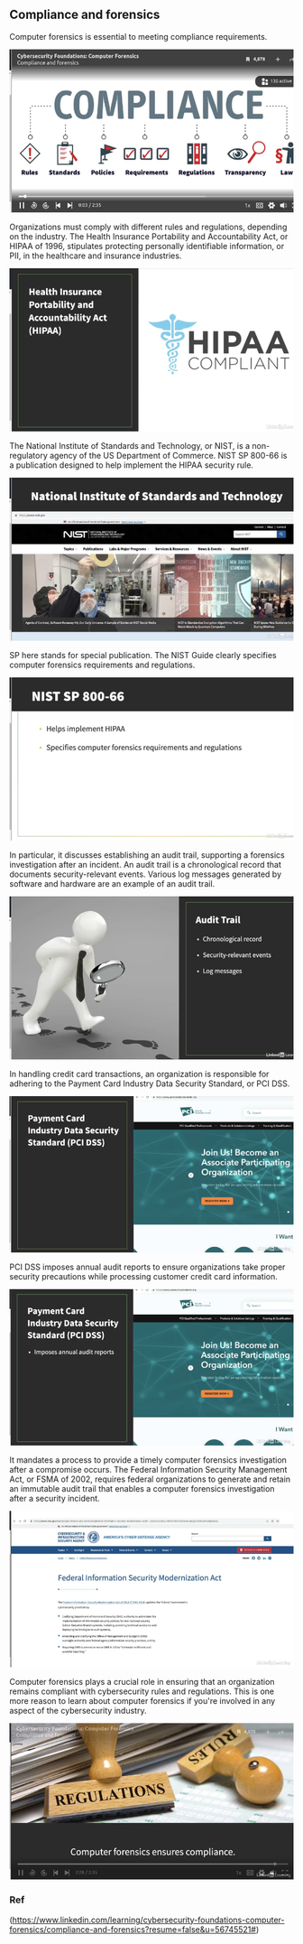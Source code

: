 ## **Compliance and forensics**

Computer forensics is essential to meeting compliance requirements. 

![alt text](../../../../images/computer_forensic/introduction/image-62.png)

Organizations must comply with different rules and regulations, depending on the industry. The Health Insurance Portability and Accountability Act, or HIPAA of 1996, stipulates protecting personally identifiable information, or PII, in the healthcare and insurance industries.

![alt text](../../../../images/computer_forensic/introduction/image-63.png)

The National Institute of Standards and Technology, or NIST, is a non-regulatory agency of the US Department of Commerce. NIST SP 800-66 is a publication designed to help implement the HIPAA security rule.

![alt text](../../../../images/computer_forensic/introduction/image-64.png)

SP here stands for special publication. The NIST Guide clearly specifies computer forensics requirements and regulations.

![alt text](../../../../images/computer_forensic/introduction/image-65.png)

In particular, it discusses establishing an audit trail, supporting a forensics investigation after an incident. An audit trail is a chronological record that documents security-relevant events. Various log messages generated by software and hardware are an example of an audit trail.

![alt text](../../../../images/computer_forensic/introduction/image-66.png)

In handling credit card transactions, an organization is responsible for adhering to the Payment Card Industry Data Security Standard, or PCI DSS.

![alt text](../../../../images/computer_forensic/introduction/image-67.png)

PCI DSS imposes annual audit reports to ensure organizations take proper security precautions while processing customer credit card information.

![alt text](../../../../images/computer_forensic/introduction/image-68.png)

It mandates a process to provide a timely computer forensics investigation after a compromise occurs. The Federal Information Security Management Act, or FSMA of 2002, requires federal organizations to generate and retain an immutable audit trail that enables a computer forensics investigation after a security incident. 

![alt text](../../../../images/computer_forensic/introduction/image-69.png)

Computer forensics plays a crucial role in ensuring that an organization remains compliant with cybersecurity rules and regulations. This is one more reason to learn about computer forensics if you're involved in any aspect of the cybersecurity industry.

![alt text](../../../../images/computer_forensic/introduction/image-70.png)

### Ref

(https://www.linkedin.com/learning/cybersecurity-foundations-computer-forensics/compliance-and-forensics?resume=false&u=56745521#)